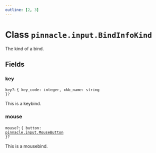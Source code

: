 ```yaml
---
outline: [2, 3]
---
```


# Class `pinnacle.input.BindInfoKind`


The kind of a bind.

## Fields

### key <Badge type="danger" text="nullable" />

`key?`: <code>{ key_code: integer, xkb_name: string }?</code>

This is a keybind.

### mouse <Badge type="danger" text="nullable" />

`mouse?`: <code>{ button: <a href="/lua-reference/enums/pinnacle.input.MouseButton">pinnacle.input.MouseButton</a> }?</code>

This is a mousebind.


